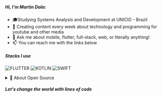 ##### Hi, I'm Martin Dala:

- 🎓Studying Systems Analysis and Development at UNICID - Brazil
- :test_tube: Creating content every week about technology and programming for youtube and other media
- :speech_balloon: Ask me about mobile, flutter, full-stack, web, or literally anything!
- :mailbox: You can reach me with the links below

##### Stacks I use

![FLUTTER](https://img.shields.io/badge/-Flutter-000000?style=flat&logo=flutter)
![KOTLIN](https://img.shields.io/badge/-Kotlin-000000?style=flat&logo=kotlin)
![SWIFT](https://img.shields.io/badge/-Swift-000000?style=flat&logo=swift)

<details>
<summary> 🧿 About Open Source </summary>

🚀 Some of my main projects:

- [Africel]([https://github.com/simple-swoole/simps](https://github.com/MartinDala/Africell_App)) - A clone of the operator's Africel app

</details>

##### Let's change the world with lines of code




